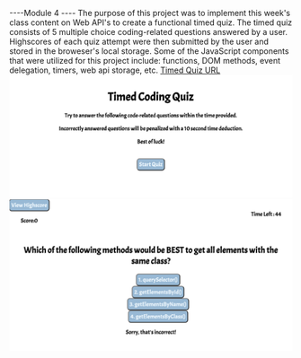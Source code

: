 ----Module 4 ----
The purpose of this project was to implement this week's class content on Web API's to create a functional timed quiz. The timed quiz consists of 5 multiple choice coding-related questions answered by a user. Highscores of each quiz attempt were then submitted by the user and stored in the broweser's local storage. Some of the JavaScript components that were utilized for this project include: functions, DOM methods, event delegation, timers, web api storage, etc. 
[Timed Quiz URL](https://sandyvzqz.github.io/timedQuiz/)
![alt text](./images/timedquiz1.png)
![alt text](./images/timedquiz2.png)
